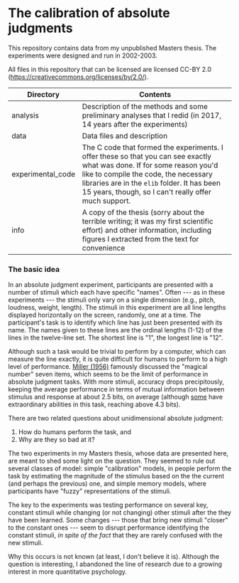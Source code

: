 # The calibration of absolute judgments

This repository contains data from my unpublished Masters thesis. The experiments were designed and run in 2002-2003.

All files in this repository that can be licensed are licensed CC-BY 2.0 (https://creativecommons.org/licenses/by/2.0/).

Directory  |  Contents
-----------|--------------
analysis   | Description of the methods and some preliminary analyses that I redid (in 2017, 14 years after the experiments)
data       | Data files and description
experimental_code | The C code that formed the experiments. I offer these so that you can see exactly what was done. If for some reason you'd like to compile the code, the necessary libraries are in the `elib` folder. It has been 15 years, though, so I can't really offer much support.
info       | A copy of the thesis (sorry about the terrible writing; it was my first scientific effort) and other information, including figures I extracted from the text for convenience


### The basic idea

In an absolute judgment experiment, participants are presented with a number of stimuli which each have specific "names". Often --- as in these experiments --- the stimuli only vary on a single dimension (e.g., pitch, loudness, weight, length). The stimuli in this experiment are all line lengths displayed horizontally on the screen, randomly, one at a time. The participant's task is to identify which line has just been presented with its name. The names given to these lines are the ordinal lengths (1-12) of the lines in the twelve-line set. The shortest line is "1", the longest line is "12".

Although such a task would be trivial to perform by a computer, which can measure the line exactly, it is quite difficult for humans to perform to a high level of performance. [Miller (1956)](http://psychclassics.yorku.ca/Miller/) famously discussed the "magical number" seven items, which seems to be the limit of performance in absolute judgment tasks. With more stimuli, accuracy drops precipitously, keeping the average performance in terms of mutual information between stimulus and response at about 2.5 bits, on average (although [some](http://link.springer.com/article/10.3758/BF03196725) have extraordinary abilities in this task, reaching above 4.3 bits).

There are two related questions about unidimensional absolute judgment:
1. How do humans perform the task, and
2. Why are they so bad at it?

The two experiments in my Masters thesis, whose data are presented here, are meant to shed some light on the question. They seemed to rule out several classes of model: simple "calibration" models, in people perform the task by estimating the magnitude of the stimulus based on the the current (and perhaps the previous) one, and simple memory models, where participants have "fuzzy" representations of the stimuli.

The key to the experiments was testing performance on several key, constant stimuli while changing (or not changing) other stimuli after the they have been learned. Some changes --- those that bring new stimuli "closer" to the constant ones --- seem to disrupt performance identifying the constant stimuli, *in spite of the fact* that they are rarely confused with the new stimuli.

Why this occurs is not known (at least, I don't believe it is). Although the question is interesting, I abandoned the line of research due to a growing interest in more quantitative psychology.


